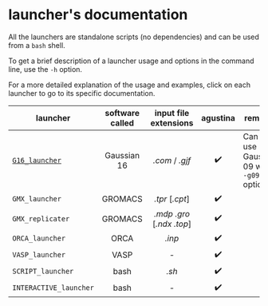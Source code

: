 # launcher's documentation

All the launchers are standalone scripts (no dependencies) and can be used from a `bash` shell.

To get a brief description of a launcher usage and options in the command line, use the `-h` option.

For a more detailed explanation of the usage and examples, click on each launcher to go to its specific documentation.

| launcher | software called | input file extensions | agustina | remarks |
| --- | :---: | :---: | :---: | --- |
| [`G16_launcher`](./GAUSSIAN_launcher.rst) | Gaussian 16 | *.com* / *.gjf* | :heavy_check_mark: | Can also use Gaussian 09 with `--g09` option |
| `GMX_launcher` | GROMACS | *.tpr* [*.cpt*] | :heavy_check_mark: | |
| `GMX_replicater` | GROMACS | *.mdp* *.gro* [*.ndx* *.top*] | :heavy_check_mark: | |
| `ORCA_launcher` | ORCA | *.inp* | :heavy_check_mark: | |
| `VASP_launcher` | VASP | *-* | :heavy_check_mark: | |
| `SCRIPT_launcher` | bash | *.sh* | :heavy_check_mark: | |
| `INTERACTIVE_launcher` | bash | *-* | :heavy_check_mark: | |

